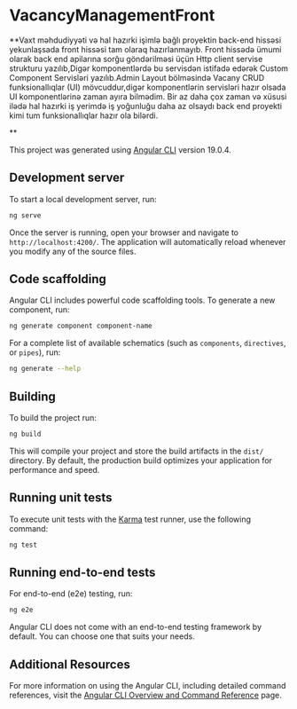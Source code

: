 # VacancyManagementFront



**Vaxt məhdudiyyəti və hal hazırki işimlə bağlı proyektin back-end hissəsi yekunlaşsada front hissəsi tam olaraq hazırlanmayıb.
Front hissədə ümumi olarak back end apilarına sorğu göndərilməsi üçün Http client servise strukturu yazılıb,Digər komponentlərdə bu servisdən istifadə edərək
Custom Component Servisləri yazılıb.Admin Layout bölməsində Vacany CRUD funksionallıqlar (UI) mövcuddur,digər komponentlərin servisləri hazır olsada UI komponentlərinə zaman ayıra bilmədim.
Bir az daha çox zaman və xüsusi ilədə hal hazırki iş yerimdə iş yoğunluğu daha az olsaydı back end proyekti kimi tum funksionallıqlar hazır ola bilərdi.

**














This project was generated using [Angular CLI](https://github.com/angular/angular-cli) version 19.0.4.

## Development server

To start a local development server, run:

```bash
ng serve
```

Once the server is running, open your browser and navigate to `http://localhost:4200/`. The application will automatically reload whenever you modify any of the source files.

## Code scaffolding

Angular CLI includes powerful code scaffolding tools. To generate a new component, run:

```bash
ng generate component component-name
```

For a complete list of available schematics (such as `components`, `directives`, or `pipes`), run:

```bash
ng generate --help
```

## Building

To build the project run:

```bash
ng build
```

This will compile your project and store the build artifacts in the `dist/` directory. By default, the production build optimizes your application for performance and speed.

## Running unit tests

To execute unit tests with the [Karma](https://karma-runner.github.io) test runner, use the following command:

```bash
ng test
```

## Running end-to-end tests

For end-to-end (e2e) testing, run:

```bash
ng e2e
```

Angular CLI does not come with an end-to-end testing framework by default. You can choose one that suits your needs.

## Additional Resources

For more information on using the Angular CLI, including detailed command references, visit the [Angular CLI Overview and Command Reference](https://angular.dev/tools/cli) page.
